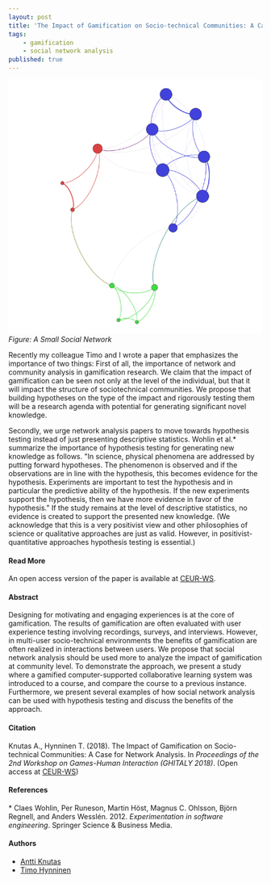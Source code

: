 ```yaml
---
layout: post
title: 'The Impact of Gamification on Socio-technical Communities: A Case for Network Analysis'
tags:
    - gamification
    - social network analysis
published: true
---
```


![Figure: A Small Social Networkl](/assets/img/2018-11-13-sna.png)
*Figure: A Small Social Network*

Recently my colleague Timo and I wrote a paper that emphasizes the importance of two things: First of all, the importance of network and community analysis in gamification research. We claim that the impact of gamification can be seen not only at the level of the individual, but that it will impact the structure of sociotechnical communities. We propose that building hypotheses on the type of the impact and rigorously testing them will be a research agenda with potential for generating significant novel knowledge.

Secondly, we urge network analysis papers to move towards hypothesis testing instead of just presenting descriptive statistics. Wohlin et al.* summarize the importance of hypothesis testing for generating new knowledge as follows. "In science, physical phenomena are addressed by putting forward hypotheses. The phenomenon is observed and if the observations are in line with the hypothesis, this becomes evidence for the hypothesis. Experiments are important to test the hypothesis and in particular the predictive ability of the hypothesis. If the new experiments support the hypothesis, then we have more evidence in favor of the hypothesis." If the study remains at the level of descriptive statistics, no evidence is created to support the presented new knowledge. (We acknowledge that this is a very positivist view and other philosophies of science or qualitative approaches are just as valid. However, in positivist-quantitative approaches hypothesis testing is essential.)

#### Read More
An open access version of the paper is available at [CEUR-WS](http://ceur-ws.org/Vol-2246/GHItaly18_paper_08.pdf).

<!--more-->

#### Abstract
Designing for motivating and engaging experiences is at the core of gamification. The results of gamification are often evaluated with user experience testing involving recordings, surveys, and interviews. However, in multi-user socio-technical environments the benefits of gamification are often realized in interactions between users. We propose that social network analysis should be used more to analyze the impact of gamification at community level. To demonstrate the approach, we present a study where a gamified computer-supported collaborative learning system was introduced to a course, and compare the course to a previous instance. Furthermore, we present several examples of how social network analysis can be used with hypothesis testing and discuss the benefits of the approach.

#### Citation
Knutas A., Hynninen T. (2018). The Impact of Gamification on Socio-technical Communities: A Case for Network Analysis. In *Proceedings of the 2nd Workshop on Games-Human Interaction (GHITALY 2018)*. (Open access at [CEUR-WS](http://ceur-ws.org/Vol-2246/GHItaly18_paper_08.pdf))

#### References
\* Claes Wohlin, Per Runeson, Martin Höst, Magnus C. Ohlsson, Björn Regnell, and Anders Wesslén. 2012. *Experimentation in software engineering*. Springer Science & Business Media.

#### Authors
* [Antti Knutas](https://twitter.com/aknutas)
* [Timo Hynninen](https://twitter.com/TimoTHynninen)